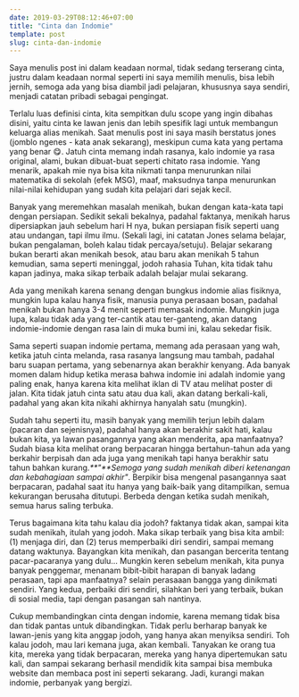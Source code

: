 ```yaml
---
date: 2019-03-29T08:12:46+07:00
title: "Cinta dan Indomie"
template: post
slug: cinta-dan-indomie
---
```


Saya menulis post ini dalam keadaan normal, tidak sedang terserang cinta, justru dalam keadaan normal seperti ini saya memilih menulis, bisa lebih jernih, semoga ada yang bisa diambil jadi pelajaran, khususnya saya sendiri, menjadi catatan pribadi sebagai pengingat.

Terlalu luas definisi cinta, kita sempitkan dulu scope yang ingin dibahas disini, yaitu cinta ke lawan jenis dan lebih spesifik lagi untuk membangun keluarga alias menikah. Saat menulis post ini saya masih berstatus jones (jomblo ngenes - kata anak sekarang), meskipun cuma kata yang pertama yang benar 😋. Jatuh cinta memang indah rasanya, kalo indomie ya rasa original, alami, bukan dibuat-buat seperti chitato rasa indomie. Yang menarik, apakah mie nya bisa kita nikmati tanpa menurunkan nilai matematika di sekolah (efek MSG), maaf, maksudnya tanpa menurunkan nilai-nilai kehidupan yang sudah kita pelajari dari sejak kecil.

Banyak yang meremehkan masalah menikah, bukan dengan kata-kata tapi dengan persiapan. Sedikit sekali bekalnya, padahal faktanya, menikah harus dipersiapkan jauh sebelum hari H nya, bukan persiapan fisik seperti uang atau undangan, tapi ilmu ilmu. (Sekali lagi, ini catatan Jones selama belajar, bukan pengalaman, boleh kalau tidak percaya/setuju). Belajar sekarang bukan berarti akan menikah besok, atau baru akan menikah 5 tahun kemudian, sama seperti meninggal, jodoh rahasia Tuhan, kita tidak tahu kapan jadinya, maka sikap terbaik adalah belajar mulai sekarang.

Ada yang menikah karena senang dengan bungkus indomie alias fisiknya, mungkin lupa kalau hanya fisik, manusia punya perasaan bosan, padahal menikah bukan hanya 3-4 menit seperti memasak indomie. Mungkin juga lupa, kalau tidak ada yang ter-cantik atau ter-ganteng, akan datang indomie-indomie dengan rasa lain di muka bumi ini, kalau sekedar fisik.

Sama seperti suapan indomie pertama, memang ada perasaan yang wah, ketika jatuh cinta melanda, rasa rasanya langsung mau tambah, padahal baru suapan pertama, yang sebenarnya akan berakhir kenyang. Ada banyak momen dalam hidup ketika merasa bahwa indomie ini adalah indomie yang paling enak, hanya karena kita melihat iklan di TV atau melihat poster di jalan. Kita tidak jatuh cinta satu atau dua kali, akan datang berkali-kali, padahal yang akan kita nikahi akhirnya hanyalah satu (mungkin).

Sudah tahu seperti itu, masih banyak yang memilih terjun lebih dalam (pacaran dan sejenisnya), padahal hanya akan berakhir sakit hati, kalau bukan kita, ya lawan pasangannya yang akan menderita, apa manfaatnya? Sudah biasa kita melihat orang berpacaran hingga bertahun-tahun ada yang berkahir berpisah dan ada juga yang menikah tapi hanya berakhir satu tahun bahkan kurang._**"**Semoga yang sudah menikah diberi ketenangan dan kebahagiaan sampai akhir"_. Berpikir bisa mengenal pasangannya saat berpacaran, padahal saat itu hanya yang baik-baik yang ditampilkan, semua kekurangan berusaha ditutupi. Berbeda dengan ketika sudah menikah, semua harus saling terbuka.

Terus bagaimana kita tahu kalau dia jodoh? faktanya tidak akan, sampai kita sudah menikah, itulah yang jodoh. Maka sikap terbaik yang bisa kita ambil: (1) menjaga diri, dan (2) terus memperbaiki diri sendiri, sampai memang datang waktunya. Bayangkan kita menikah, dan pasangan bercerita tentang pacar-pacaranya yang dulu… Mungkin keren sebelum menikah, kita punya banyak penggemar, menanam bibit-bibit harapan di banyak ladang perasaan, tapi apa manfaatnya? selain perasaaan bangga yang dinikmati sendiri. Yang kedua, perbaiki diri sendiri, silahkan beri yang terbaik, bukan di sosial media, tapi dengan pasangan sah nantinya.

Cukup membandingkan cinta dengan indomie, karena memang tidak bisa dan tidak pantas untuk dibandingkan. Tidak perlu berharap banyak ke lawan-jenis yang kita anggap jodoh, yang hanya akan menyiksa sendiri. Toh kalau jodoh, mau lari kemana juga, akan kembali. Tanyakan ke orang tua kita, mereka yang tidak berpacaran, mereka yang hanya dipertemukan satu kali, dan sampai sekarang berhasil mendidik kita sampai bisa membuka website dan membaca post ini seperti sekarang. Jadi, kurangi makan indomie, perbanyak yang bergizi.